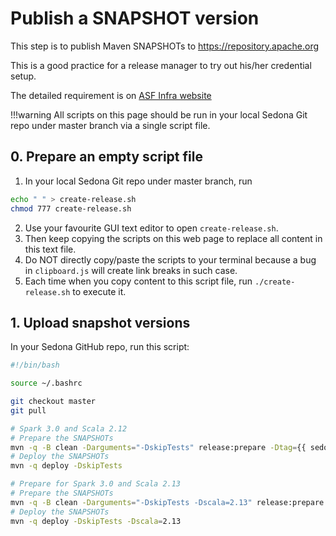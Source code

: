 # Publish a SNAPSHOT version

This step is to publish Maven SNAPSHOTs to https://repository.apache.org

This is a good practice for a release manager to try out his/her credential setup.

The detailed requirement is on [ASF Infra website](https://infra.apache.org/publishing-maven-artifacts.html)

!!!warning
    All scripts on this page should be run in your local Sedona Git repo under master branch via a single script file.

## 0. Prepare an empty script file

1. In your local Sedona Git repo under master branch, run
```bash
echo " " > create-release.sh
chmod 777 create-release.sh
```
2. Use your favourite GUI text editor to open `create-release.sh`.
3. Then keep copying the scripts on this web page to replace all content in this text file.
4. Do NOT directly copy/paste the scripts to your terminal because a bug in `clipboard.js` will create link breaks in such case.
5. Each time when you copy content to this script file, run `./create-release.sh` to execute it.

## 1. Upload snapshot versions

In your Sedona GitHub repo, run this script:

```bash
#!/bin/bash

source ~/.bashrc

git checkout master
git pull

# Spark 3.0 and Scala 2.12
# Prepare the SNAPSHOTs
mvn -q -B clean -Darguments="-DskipTests" release:prepare -Dtag={{ sedona_create_release.current_git_tag }} -DreleaseVersion={{ sedona_create_release.current_version }} -DdevelopmentVersion={{ sedona_create_release.current_snapshot }} -DdryRun=true -DautoVersionSubmodules=true -Dresume=false
# Deploy the SNAPSHOTs
mvn -q deploy -DskipTests

# Prepare for Spark 3.0 and Scala 2.13
# Prepare the SNAPSHOTs
mvn -q -B clean -Darguments="-DskipTests -Dscala=2.13" release:prepare  -Dtag={{ sedona_create_release.current_git_tag }} -DreleaseVersion={{ sedona_create_release.current_version }} -DdevelopmentVersion={{ sedona_create_release.current_snapshot }} -DdryRun=true -DautoVersionSubmodules=true -Dresume=false
# Deploy the SNAPSHOTs
mvn -q deploy -DskipTests -Dscala=2.13
```